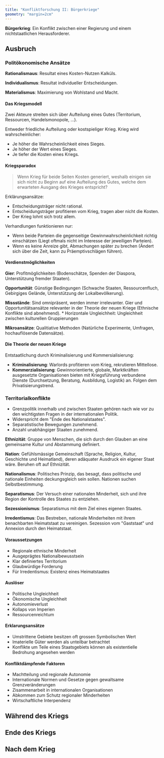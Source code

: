 ```yaml
---
title: "Konfliktforschung II: Bürgerkriege"
geometry: "margin=2cm"
---
```


**Bürgerkrieg**: Ein Konflikt zwischen einer Regierung und einem nichtstaatlichen Herausforderer.

## Ausbruch

### Politökonomische Ansätze

**Rationalismaus**: Resultat eines Kosten-Nutzen Kalküls.

**Individualismus**: Resultat individueller Entscheidungen.

**Materialismus**: Maximierung von Wohlstand und Macht.

#### Das Kriegsmodell

Zwei Akteure streiten sich über Aufteilung eines Gutes (Territorium, Ressourcen, Handelsmonopole, ...).

Entweder friedliche Aufteilung oder kostspieliger Krieg. Krieg wird wahrscheinlicher:

* Je höher die Wahrscheinlichkeit eines Sieges.
* Je höher der Wert eines Sieges.
* Je tiefer die Kosten eines Kriegs.

#### Kriegsparadox

> Wenn Krieg für beide Seiten Kosten generiert, weshalb einigen sie sich nicht zu Beginn auf eine Aufteilung des Gutes, welche dem erwarteten Ausgang des Krieges entspricht?

Erklärungsansätze:

* Entscheidungsträger nicht rational.
* Entscheidungsträger profitieren vom Krieg, tragen aber nicht die Kosten.
* Der Krieg lohnt sich trotz allem.

Verhandlungen funktionieren nur:

* Wenn beide Parteien die gegenseitige Gewinnwahrscheinlichkeit richtig einschätzen (Liegt oftmals nicht im Interesse der jeweiligen Parteien).
* Wenn es keine Anreize gibt, Abmachungen später zu brechen (Ändert sich über die Zeit, kann zu Präemptivschlägen führen).

#### Verdienstmöglichkeiten

**Gier**: Profitmöglichkeiten (Bodenschätze, Spenden der Diaspora, Unterstützung fremder Staaten).

**Opportunität**: Günstige Bedingungen (Schwache Staaten, Ressourcenfluch, Gebirgiges Gelände, Unterstützung der Lokalbevölkerung).

**Missstände**: Sind omnipräsent, werden immer irrelevanter. Gier und Opportunitätsansätze relevanter in der Theorie der neuen Kriege (Ethnische Konflikte sind abnehmend).
    * Horizontale Ungleichheit: Ungleichheit zwischen kulturellen Gruppierungen

**Mikroansätze**: Qualitiative Methoden (Natürliche Experimente, Umfragen, hochauflösende Datensätze).

#### Die Theorie der neuen Kriege

Entstaatlichung durch Kriminalisierung und Kommersialisierung:

* **Kriminalisierung**: Warlords profitieren vom Krieg, rekrutieren Mittellose.
* **Kommerzialisierung**: Gewinnorientierte, globale, Marktkräften ausgesetzte Organisationen bieten mit Kriegsführung verbundene Dienste (Durchsetzung, Beratung, Ausbildung, Logistik) an. Folgen dem Privatisierungstrend.

### Territorialkonflikte

* Grenzpolitik innerhalb und zwischen Staaten gehören nach wie vor zu den wichtigsten Fragen in der internationalen Politik.
* Widerspricht dem "Ende des Nationalstaates".
* Separatistische Bewegungen zunehmend.
* Anzahl unabhängiger Staaten zunehmend.

**Ethnizität**: Gruppe von Menschen, die sich durch den Glauben an eine gemeinsame Kultur und Abstammung definiert.

**Nation**: Gefühlsmässige Gemeinschaft (Sprache, Religion, Kultur, Geschichte und Heimatland), deren adäquater Ausdruck ein eigener Staat wäre. Beruhen oft auf Ethnizität.

**Nationalismus**: Politisches Prinzip, das besagt, dass politische und nationale Einheiten deckungsgleich sein sollen. Nationen suchen Selbstbestimmung.

**Separatismus**: Der Versuch einer nationalen Minderheit, sich und ihre Region der Kontrolle des Staates zu entziehen.

**Sezessionismus**: Separatismus mit dem Ziel eines eigenen Staates.

**Irredentismus**: Das Bestreben, nationale Minderheiten mit ihrem benachbarten Heimatstaat zu vereinigen. Sezession vom "Gaststaat" und Annexion durch den Heimatstaat.

#### Voraussetzungen

* Regionale ethnische Minderheit
* Ausgeprägtes Nationalbewusstsein
* Klar definiertes Territorium
* Glaubwürdige Forderung
* Für Irredentismus: Existenz eines Heimatstaates

#### Auslöser

* Politische Ungleichheit
* Ökonomische Ungleichheit
* Autonomieverlust
* Kollaps von Imperien
* Ressourcenreichtum

#### Erklarungsansätze

* Umstrittene Gebiete besitzen oft grossen Symbolischen Wert
* Imaterielle Güter werden als unteilbar betrachtet
* Konflikte um Teile eines Staatsgebiets können als existentielle Bedrohung angesehen werden

#### Konfliktdämpfende Faktoren

* Machtteilung und regionale Autonomie
* Internationale Normen und Gesetze gegen gewaltsame Grenzveränderungen
* Zisammenarbeit in internationalen Organisationen
* Abkommen zum Schutz regionaler Minderheiten
* Wirtschaftliche Interpendenz

## Während des Kriegs

## Ende des Kriegs

## Nach dem Krieg
